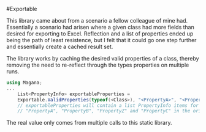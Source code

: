 #Exportable

This library came about from a scenario a fellow colleague of mine had. Essentially
a scenario had arisen where a given class had more fields than desired for exporting to 
Excel. Reflection and a list of properties ended up being the path of least resistence,
but I felt that it could go one step further and essentially create a cached result set.

The library works by caching the desired valid properties of a class, thereby 
removing the need to re-reflect through the types properties on multiple runs.

```csharp
using Magana;
...
    List<PropertyInfo> exportableProperties = 
	Exportable.ValidProperties(typeof(<Class>), "<PropertyA>", "<PropertyB>", "<PropertyZ>", "<PropertyC>");
    // exportableProperties will contain a list PropertyInfo items for the properties named
    // "PropertyA", "PropertyB", "PropertyZ" and "PropertyC" in the original order

```

The real value only comes from multiple calls to this static library.
